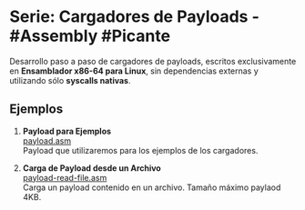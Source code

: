 # Serie: Cargadores de Payloads - #Assembly #Picante

Desarrollo paso a paso de cargadores de payloads, escritos exclusivamente en **Ensamblador x86-64 para Linux**, sin dependencias externas y utilizando sólo **syscalls nativas**.

## Ejemplos

1. **Payload para Ejemplos**  
   [payload.asm](https://github.com/Pithase/asm-payloads-loaders/blob/main/payload.asm)  
   Payload que utilizaremos para los ejemplos de los cargadores.

2. **Carga de Payload desde un Archivo**  
   [payload-read-file.asm](https://github.com/Pithase/asm-payloads-loaders/blob/main/payload-read-file.asm)  
   Carga un payload contenido en un archivo. Tamaño máximo paylaod 4KB.
